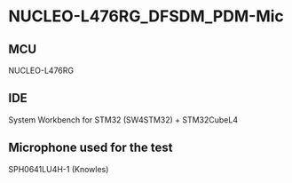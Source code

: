 # NUCLEO-L476RG_DFSDM_PDM-Mic

## MCU
NUCLEO-L476RG

## IDE
System Workbench for STM32 (SW4STM32) + STM32CubeL4

## Microphone used for the test
SPH0641LU4H-1 (Knowles)


